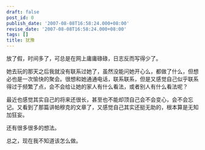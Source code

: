 ```yaml
---
draft: false
post_id: 0
publish_date: '2007-08-08T16:58:24.000+08:00'
revise_date: '2007-08-08T16:58:24.000+08:00'
tags: []
title: 犹豫
---
```


放了假，时间多了，可总是在网上庸庸碌碌，日志反而写得少了。

她去玩的那天之后我就没有联系过她了，虽然没能问她开心么，都做了什么，但想必也是一次愉快的聚会。很想和她通通电话，联系联系，但是又感觉自己似乎联系得过于频繁了点，会不会给让她的家人有什么看法，或者别人有什么看法呢？

最近也感觉其实自己的将来还很长，甚至也不能却顶自己会不会变心，会不会忘记。又看到了那篇讲帕穆克的文章了，又感觉自己其实还挺无助的，根本算是无知加狂妄。

还有很多很多的想法。

总之，现在我不知道该怎么做。

